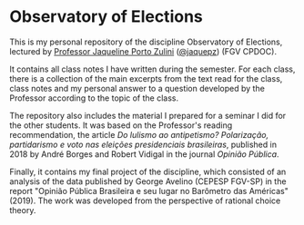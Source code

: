 # Observatory of Elections

This is my personal repository of the discipline Observatory of Elections, lectured by [Professor Jaqueline Porto Zulini](https://cpdoc.fgv.br/equipe/jaquelinezulini) ([@jaquepz](https://github.com/jaquepz)) (FGV CPDOC).

It contains all class notes I have written during the semester. For each class, there is a collection of the main excerpts from the text read for the class, 
class notes and my personal answer to a question developed by the Professor according to the topic of the class.

The repository also includes the material I prepared for a seminar I did for the other students. It was based on the Professor's reading 
recommendation, the article *Do lulismo ao antipetismo? Polarização, partidarismo e voto nas eleições presidenciais brasileiras*, 
published in 2018 by André Borges and Robert Vidigal in the journal *Opinião Pública*.

Finally, it contains my final project of the discipline, which consisted of an analysis of the data published by George Avelino (CEPESP FGV-SP) in the report
"Opinião Pública Brasileira e seu lugar no Barômetro das Américas" (2019). The work was developed from the perspective of rational choice theory.
